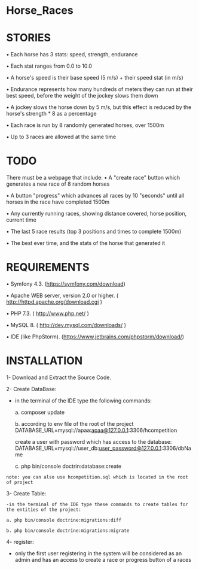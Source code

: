 # Horse_Races

STORIES
============
• Each horse has 3 stats: speed, strength, endurance

• Each stat ranges from 0.0 to 10.0

• A horse's speed is their base speed (5 m/s) + their speed stat (in m/s)

• Endurance represents how many hundreds of meters they can run at their best speed, before the weight of the jockey slows them down

• A jockey slows the horse down by 5 m/s, but this effect is reduced by the horse's strength * 8 as a percentage

• Each race is run by 8 randomly generated horses, over 1500m

• Up to 3 races are allowed at the same time

TODO
============
There must be a webpage that include:
• A "create race" button which generates a new race of 8 random horses

• A button "progress" which advances all races by 10 "seconds" until all horses in the race have completed 1500m

• Any currently running races, showing distance covered, horse position, current time

• The last 5 race results (top 3 positions and times to complete 1500m)

• The best ever time, and the stats of the horse that generated it

REQUIREMENTS
============
• Symfony 4.3. (https://symfony.com/download)

• Apache WEB server, version 2.0 or higher. ( http://httpd.apache.org/download.cgi )

• PHP 7.3. ( http://www.php.net/ )

• MySQL 8. ( http://dev.mysql.com/downloads/ )

• IDE (like PhpStorm). (https://www.jetbrains.com/phpstorm/download/)

INSTALLATION
============
1- Download and Extract the Source Code.

2- Create DataBase:

   - in the terminal of the IDE type the following commands:

		a. composer update
		
		b. according to env file of the root of the project DATABASE_URL=mysql://apaa:apaa@127.0.0.1:3306/hcompetition
		
		create a user with password which has access to the database: DATABASE_URL=mysql://user_db:user_password@127.0.0.1:3306/dbName
		
		c. php bin/console doctrin:database:create

    note: you can also use hcompetition.sql which is located in the root of project

3- Create Table:

    -in the terminal of the IDE type these commands to create tables for the entities of the project:
    
    a. php bin/console doctrine:migrations:diff

    b. php bin/console doctrine:migrations:migrate
    
4- register:

   - only the first user registering in the system will be considered as an admin and has an access to create a race or progress button of a races
        
